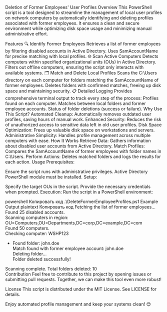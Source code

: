 Deletion of Former Employees' User Profiles
Overview
This PowerShell script is a tool designed to streamline the management of local user profiles on network computers by automatically identifying and deleting profiles associated with former employees. It ensures a clean and secure environment while optimizing disk space usage and minimizing manual administrative effort.

Features
🔍 Identify Former Employees
Retrieves a list of former employees by filtering disabled accounts in Active Directory.
Uses SamAccountName for precise matching with local profiles.
🌐 Scan Active Computers
Detects computers within specified organizational units (OUs) in Active Directory.
Filters out offline computers, ensuring the script only interacts with available systems.
🗂 Match and Delete Local Profiles
Scans the C:\Users directory on each computer for folders matching the SamAccountName of former employees.
Deletes folders with confirmed matches, freeing up disk space and maintaining security.
📋 Detailed Logging
Provides comprehensive terminal output to track every step of the process:
Profiles found on each computer.
Matches between local folders and former employee accounts.
Status of folder deletions (success or failure).
Why Use This Script?
Automated Cleanup: Automatically removes outdated user profiles, saving hours of manual work.
Enhanced Security: Reduces the risk of unauthorized access to sensitive data left in old user profiles.
Disk Space Optimization: Frees up valuable disk space on workstations and servers.
Administrative Simplicity: Handles profile management across multiple computers with ease.
How It Works
Retrieve Data: Gathers information about disabled user accounts from Active Directory.
Match Profiles: Compares the SamAccountName of former employees with folder names in C:\Users.
Perform Actions: Deletes matched folders and logs the results for each action.
Usage
Prerequisites:

Ensure the script runs with administrative privileges.
Active Directory PowerShell module must be installed.
Setup:

Specify the target OUs in the script.
Provide the necessary credentials when prompted.
Execution:
Run the script in a PowerShell environment:

powershell
Копировать код
.\DeleteFormerEmployeeProfiles.ps1
Example Output
plaintext
Копировать код
Fetching the list of former employees...  
Found 25 disabled accounts.  
Scanning computers in region: OU=Computers,OU=Departments,DC=corp,DC=example,DC=com  
Found 50 computers.  
Checking computer: WSHP123  
- Found folder: john.doe  
  Match found with former employee account: john.doe  
  Deleting folder...  
  Folder deleted successfully!  

Scanning complete. Total folders deleted: 10  
Contribution
Feel free to contribute to this project by opening issues or submitting pull requests. Together, we can make this tool even more robust!

License
This script is distributed under the MIT License. See LICENSE for details.

Enjoy automated profile management and keep your systems clean! 😊
